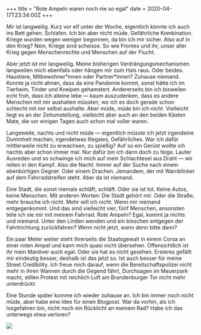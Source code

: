 +++
title = "Rote Ampeln waren noch nie so egal"
date = 2020-04-17T23:34:00Z
+++


Mir ist langweilig. Kurz vor elf unter der Woche, eigentlich könnte ich auch ins Bett gehen. Schlafen. Ich bin aber nicht müde. Gefährliche Kombination. Kriege wurden wegen weniger begonnen, da bin ich mir sicher. Also auf in den Krieg? Nein, Kriege sind scheisse. So wie Frontex und ihr, unser aller Krieg gegen Menschenrechte und Menschen auf der Flucht.

Aber jetzt ist mir langweilig. Meine bisherigen Verdrängungsmechanismen langweilen mich ebenfalls oder hängen mir zum Hals raus. Oder beides. Haustiere, Mitbewohner\*innen oder Partner\*innen? Zuhause niemand. Konnte ja nicht ahnen, dass da eine Pandemie kommt, sonst hätte ich im Tierheim, Tinder und Kneipen gehamstert. Andererseits bin ich bisweilen echt froh, dass ich alleine lebe — kaum auszudenken, dass es andere Menschen mit mir aushalten müssten, wo ich es doch gerade schon schlecht mit mir selbst aushalte. Aber müde, müde bin ich nicht. Vielleicht liegt es an der Zeitumstellung, vielleicht aber auch an den beiden Kästen Mate, die vor einigen Tagen auch schon mal voller waren.

Langeweile, nachts und nicht müde — eigentlich müsste ich jetzt irgendeine Dummheit machen, irgendetwas Illegales, Gefährliches. War ich dafür mittlerweile nicht zu erwachsen, zu spießig? Auf so ein Gerüst wollte ich nachts aber schon immer mal. Nur dafür bin ich dann doch zu feige. Lauter Ausreden und so schwinge ich mich auf mein Schlachtesel aus Draht — wir reiten in den Kampf. Also die Nacht. Immer auf der Suche nach einem ebenbürtigen Gegner. Oder einem Drachen. Jemandem, der mit Warnblinker auf dem Fahrradstreifen steht. Aber da ist niemand.

Eine Stadt, die sonst niemals schläft, schläft. Oder sie ist tot. Keine Autos, keine Menschen. Mit anderen Worten: Die Stadt gehört mir. Oder die Straße, mehr brauche ich nicht. Mehr will ich nicht. Wenn mir niemand entgegenkommt. Und das sind vielleicht vier, fünf Menschen, ansonsten teile ich sie mir mit meinem Fahrrad. Rote Ampeln? Egal, kommt ja nichts und niemand. Unter den Linden wenden und ein bisschen entgegen der Fahrtrichtung zurückfahren? Wenn nicht jetzt, wann denn bitte dann?

Ein paar Meter weiter steht ihrerseits die Staatsgewalt in einem Corsa an einer roten Ampel und kann mich quasi nicht übersehen. Offensichtlich ist ihr mein Manöver auch egal. Oder sie hat es nicht gesehen. Ersteres gefällt mir eindeutig besser, deshalb ist das jetzt so. Ist auch besser für meine Street Credibility. Ich freue mich darauf, wenn die Bereitschaftspolizei nicht mehr in ihren Wannen durch die Gegend fährt, Durchsagen im Mauerpark macht, stillen Protest mit reichlich Luft am Brandenburger Tor nicht mehr unterdrückt.

Eine Stunde später komme ich wieder zuhause an. Ich bin immer noch nicht müde, aber habe eine Idee für einen Blogpost. War da vorhin, als ich losgefahren bin, nicht noch ein Rücklicht an meinem Rad? Habe ich das unterwegs etwa verloren?

![](egal.gif)